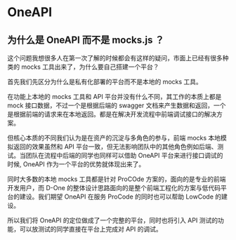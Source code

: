 # OneAPI

## 为什么是 OneAPI 而不是 mocks.js ？

这个问题我想很多人在第一次了解的时候都会有这样的疑问，市面上已经有很多种类的 mocks 工具出来了，为什么要自己搭建一个平台？

首先我们先区分为什么是私有化部署的平台而不是本地的 mocks 工具。

在功能上本地的 mocks 工具和 API 平台并没有什么不同，其工作的本质上都是 mock 接口数据，不过一个是根据后端的 swagger 文档来产生数据和返回，一个是根据前端的请求来在本地返回。都是在解决开发流程中前端调试接口的解决方案。

但核心本质的不同我们认为是在资产的沉淀与多角色的参与，前端 mocks 本地模拟返回的效果虽然和 API 平台一致，但无法影响团队中的其他角色例如后端、测试。当团队在流程中后端的同学也同样可以借助 OneAPI 平台来进行接口调试的时候, OneAPI 作为一个平台的优势就体现出来了。

同时大多数的本地 mocks 工具都是针对 ProCOde 方案的，面向的是专业的前端开发用户，而 D-One 的整体设计思路面向的是整个前端工程化的方案与低代码平台的建设。我们期望 OneAPI 在服务 ProCode 的同时也可以帮助 LowCode 的建设。

所以我们将 OneAPI 的定位做成了一个完整的平台，同时也将引入 API 测试的功能，可以放测试的同学直接在平台上完成对 API 的调试。

